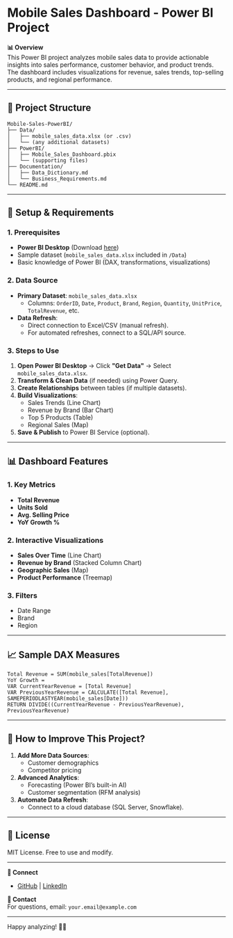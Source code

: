 # **Mobile Sales Dashboard - Power BI Project**  
**📊 Overview**  
This Power BI project analyzes mobile sales data to provide actionable insights into sales performance, customer behavior, and product trends. The dashboard includes visualizations for revenue, sales trends, top-selling products, and regional performance.  

---

## **📂 Project Structure**  
```
Mobile-Sales-PowerBI/  
├── Data/  
│   ├── mobile_sales_data.xlsx (or .csv)  
│   └── (any additional datasets)  
├── PowerBI/  
│   ├── Mobile_Sales_Dashboard.pbix  
│   └── (supporting files)  
├── Documentation/  
│   ├── Data_Dictionary.md  
│   └── Business_Requirements.md  
└── README.md  
```  

---

## **🔧 Setup & Requirements**  
### **1. Prerequisites**  
- **Power BI Desktop** (Download [here](https://powerbi.microsoft.com/desktop/))  
- Sample dataset (`mobile_sales_data.xlsx` included in `/Data`)  
- Basic knowledge of Power BI (DAX, transformations, visualizations)  

### **2. Data Source**  
- **Primary Dataset**: `mobile_sales_data.xlsx`  
  - Columns: `OrderID`, `Date`, `Product`, `Brand`, `Region`, `Quantity`, `UnitPrice`, `TotalRevenue`, etc.  
- **Data Refresh**:  
  - Direct connection to Excel/CSV (manual refresh).  
  - For automated refreshes, connect to a SQL/API source.  

### **3. Steps to Use**  
1. **Open Power BI Desktop** → Click **"Get Data"** → Select `mobile_sales_data.xlsx`.  
2. **Transform & Clean Data** (if needed) using Power Query.  
3. **Create Relationships** between tables (if multiple datasets).  
4. **Build Visualizations**:  
   - Sales Trends (Line Chart)  
   - Revenue by Brand (Bar Chart)  
   - Top 5 Products (Table)  
   - Regional Sales (Map)  
5. **Save & Publish** to Power BI Service (optional).  

---

## **📊 Dashboard Features**  
### **1. Key Metrics**  
- **Total Revenue**  
- **Units Sold**  
- **Avg. Selling Price**  
- **YoY Growth %**  

### **2. Interactive Visualizations**  
- **Sales Over Time** (Line Chart)  
- **Revenue by Brand** (Stacked Column Chart)  
- **Geographic Sales** (Map)  
- **Product Performance** (Treemap)  

### **3. Filters**  
- Date Range  
- Brand  
- Region  

---

## **📈 Sample DAX Measures**  
```dax
Total Revenue = SUM(mobile_sales[TotalRevenue])  
YoY Growth = 
VAR CurrentYearRevenue = [Total Revenue]  
VAR PreviousYearRevenue = CALCULATE([Total Revenue], SAMEPERIODLASTYEAR(mobile_sales[Date]))  
RETURN DIVIDE((CurrentYearRevenue - PreviousYearRevenue), PreviousYearRevenue)  
```

---

## **🚀 How to Improve This Project?**  
1. **Add More Data Sources**:  
   - Customer demographics  
   - Competitor pricing  
2. **Advanced Analytics**:  
   - Forecasting (Power BI’s built-in AI)  
   - Customer segmentation (RFM analysis)  
3. **Automate Data Refresh**:  
   - Connect to a cloud database (SQL Server, Snowflake).  

---

## **📜 License**  
MIT License. Free to use and modify.  

---

**🔗 Connect**  
- [GitHub](https://github.com/yourusername) | [LinkedIn](https://linkedin.com/in/yourprofile)  

**📧 Contact**  
For questions, email: `your.email@example.com`  

--- 

Happy analyzing! 📱💡
